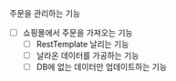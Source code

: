주문을 관리하는 기능
- [ ] 쇼핑몰에서 주문을 가져오는 기능
  - [ ] RestTemplate 날리는 기능
  - [ ] 날라온 데이터를 가공하는 기능
  - [ ] DB에 없는 데이터만 업데이트하는 기능